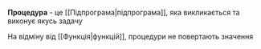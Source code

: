 **Процедура** - це [[Підпрограма|підпрограма]], яка викликається та виконує якусь задачу

На відміну від [[Функція|функцій]], процедури не повертають значення